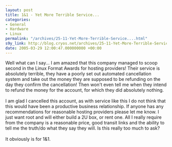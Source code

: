 ```yaml
---
layout: post
title: 1&1 - Yet More Terrible Service...
categories:
- General
- Hardware
- Linux
permalink: "/archives/25-11-Yet-More-Terrible-Service....html"
s9y_link: http://blog.cryos.net/archives/25-11-Yet-More-Terrible-Service....html
date: 2005-03-29 12:00:47.000000000 +00:00
---
```

Well what can I say... I am amazed that this company managed to scoop second in the Linux Format Awards for hosting providers! Their service is absolutely terrible, they have a poorly set out automated cancellation system and take out the money they are supposed to be refunding on the day they confirm the cancellation! Then won't even tell me when they intend to refund the money for the account, for which they did absolutely nothing.<br />
<br />
I am glad I cancelled this account, as with service like this I do not think that this would have been a productive business relationship. If anyone has any recommendations for reasonable hosting providers please let me know. I just want root and will either build a 2U box, or rent one. All I really require from the company is a reasonable price, good transit links and the ability to tell me the truth/do what they say they will. Is this really too much to ask?<br />
<br />
It obviously is for 1&1.
